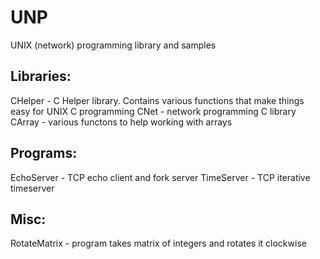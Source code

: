 # UNP
UNIX (network) programming library and samples

Libraries:
------------
CHelper	     - C Helper library. Contains various functions that make things easy for UNIX C programming
CNet         - network programming C library
CArray       - various functons to help working with arrays

Programs:
-----------
EchoServer   - TCP echo client and fork server
TimeServer   - TCP iterative timeserver

Misc:
-----------
RotateMatrix - program takes matrix of integers and rotates it clockwise
